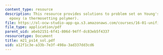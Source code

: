 ```yaml
---
content_type: resource
description: This resource provides solutions to problem set on Young's modulus for
  epoxy (a thermosetting polymer).
file: https://ol-ocw-studio-app-qa.s3.amazonaws.com/courses/16-01-unified-engineering-i-ii-iii-iv-fall-2005-spring-2006/a12f1c3ea33b7e3f498a3ad337dd3cd6_m21_ps14_sol.pdf
file_type: application/pdf
parent_uid: a6eb2151-6f41-806d-94ff-dc83eb5f4337
resourcetype: Document
title: m21_ps14_sol.pdf
uid: a12f1c3e-a33b-7e3f-498a-3ad337dd3cd6
---
```

